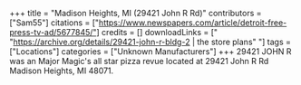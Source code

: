 +++
title = "Madison Heights, MI (29421 John R Rd)"
contributors = ["Sam55"]
citations = ["https://www.newspapers.com/article/detroit-free-press-tv-ad/5677845/"]
credits = []
downloadLinks = [" "https://archive.org/details/29421-john-r-bldg-2 | the store plans" "]
tags = ["Locations"]
categories = ["Unknown Manufacturers"]
+++
29421 JOHN R was an Major Magic's all star pizza revue located at 29421 John R Rd Madison Heights, MI 48071.

